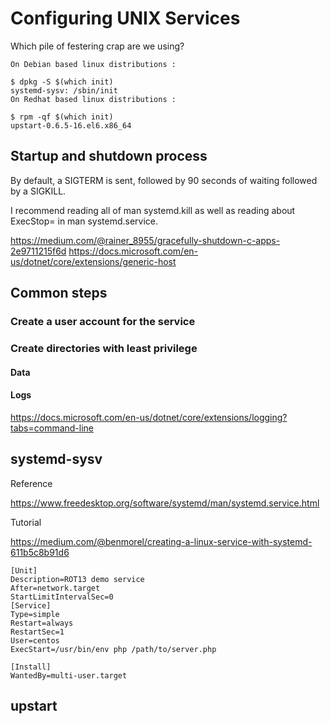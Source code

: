 # Configuring UNIX Services


Which pile of festering crap are we using?

~~~~
On Debian based linux distributions :

$ dpkg -S $(which init)
systemd-sysv: /sbin/init
On Redhat based linux distributions :

$ rpm -qf $(which init)
upstart-0.6.5-16.el6.x86_64
~~~~

## Startup and shutdown process

By default, a SIGTERM is sent, followed by 90 seconds of waiting followed by a SIGKILL.

I recommend reading all of man systemd.kill as well as reading about ExecStop= in man systemd.service.


https://medium.com/@rainer_8955/gracefully-shutdown-c-apps-2e9711215f6d
https://docs.microsoft.com/en-us/dotnet/core/extensions/generic-host

## Common steps

### Create a user account for the service

### Create directories with least privilege

#### Data

#### Logs

https://docs.microsoft.com/en-us/dotnet/core/extensions/logging?tabs=command-line



## systemd-sysv 

Reference

https://www.freedesktop.org/software/systemd/man/systemd.service.html

Tutorial

https://medium.com/@benmorel/creating-a-linux-service-with-systemd-611b5c8b91d6


~~~~
[Unit]
Description=ROT13 demo service
After=network.target
StartLimitIntervalSec=0
[Service]
Type=simple
Restart=always
RestartSec=1
User=centos
ExecStart=/usr/bin/env php /path/to/server.php

[Install]
WantedBy=multi-user.target
~~~~



## upstart

